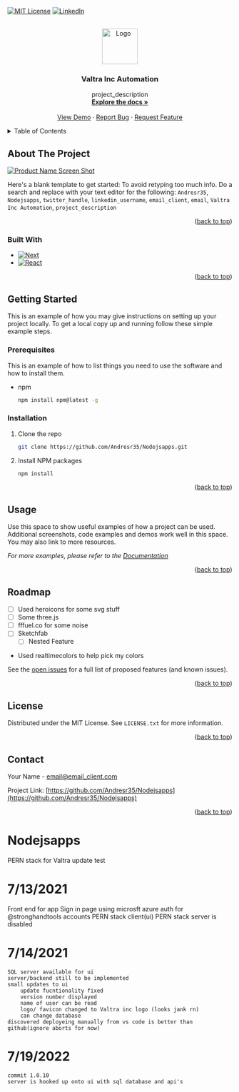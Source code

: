 [![MIT License][license-shield]][license-url]
[![LinkedIn][linkedin-shield]][linkedin-url]



<!-- PROJECT LOGO -->
<br />
<div align="center">
  <a href="https://github.com/Andresr35/Nodejsapps">
    <img src="images/incense.png" alt="Logo" width="80" height="80">
  </a>

<h3 align="center">Valtra Inc Automation</h3>

  <p align="center">
    project_description
    <br />
    <a href="https://github.com/Andresr35/Nodejsapps"><strong>Explore the docs »</strong></a>
    <br />
    <br />
    <a href="https://github.com/Andresr35/Nodejsapps">View Demo</a>
    ·
    <a href="https://github.com/Andresr35/Nodejsapps/issues">Report Bug</a>
    ·
    <a href="https://github.com/Andresr35/Nodejsapps/issues">Request Feature</a>
  </p>
</div>



<!-- TABLE OF CONTENTS -->
<details>
  <summary>Table of Contents</summary>
  <ol>
    <li>
      <a href="#about-the-project">About The Project</a>
      <ul>
        <li><a href="#built-with">Built With</a></li>
      </ul>
    </li>
    <li>
      <a href="#getting-started">Getting Started</a>
      <ul>
        <li><a href="#prerequisites">Prerequisites</a></li>
        <li><a href="#installation">Installation</a></li>
      </ul>
    </li>
    <li><a href="#usage">Usage</a></li>
    <li><a href="#roadmap">Roadmap</a></li>
    <li><a href="#contributing">Contributing</a></li>
    <li><a href="#license">License</a></li>
    <li><a href="#contact">Contact</a></li>
    <li><a href="#acknowledgments">Acknowledgments</a></li>
  </ol>
</details>



<!-- ABOUT THE PROJECT -->
## About The Project

[![Product Name Screen Shot][product-screenshot]](https://example.com)

Here's a blank template to get started: To avoid retyping too much info. Do a search and replace with your text editor for the following: `Andresr35`, `Nodejsapps`, `twitter_handle`, `linkedin_username`, `email_client`, `email`, `Valtra Inc Automation`, `project_description`

<p align="right">(<a href="#readme-top">back to top</a>)</p>



### Built With

* [![Next][Next.js]][Next-url]
* [![React][React.js]][React-url]
<p align="right">(<a href="#readme-top">back to top</a>)</p>



<!-- GETTING STARTED -->
## Getting Started

This is an example of how you may give instructions on setting up your project locally.
To get a local copy up and running follow these simple example steps.

### Prerequisites

This is an example of how to list things you need to use the software and how to install them.
* npm
  ```sh
  npm install npm@latest -g
  ```

### Installation

1. Clone the repo
   ```sh
   git clone https://github.com/Andresr35/Nodejsapps.git
   ```
2. Install NPM packages
   ```sh
   npm install
   ```
<p align="right">(<a href="#readme-top">back to top</a>)</p>



<!-- USAGE EXAMPLES -->
## Usage

Use this space to show useful examples of how a project can be used. Additional screenshots, code examples and demos work well in this space. You may also link to more resources.

_For more examples, please refer to the [Documentation](https://example.com)_

<p align="right">(<a href="#readme-top">back to top</a>)</p>



<!-- ROADMAP -->
## Roadmap

- [ ] Used heroicons for some svg stuff
- [ ] Some three.js
- [ ] fffuel.co for some noise
- [ ] Sketchfab
    - [ ] Nested Feature
- Used realtimecolors to help pick my colors

See the [open issues](https://github.com/Andresr35/Nodejsapps/issues) for a full list of proposed features (and known issues).

<p align="right">(<a href="#readme-top">back to top</a>)</p>

<!-- LICENSE -->
## License

Distributed under the MIT License. See `LICENSE.txt` for more information.

<p align="right">(<a href="#readme-top">back to top</a>)</p>



<!-- CONTACT -->
## Contact

Your Name - email@email_client.com

Project Link: [https://github.com/Andresr35/Nodejsapps](https://github.com/Andresr35/Nodejsapps)

<p align="right">(<a href="#readme-top">back to top</a>)</p>




<!-- MARKDOWN LINKS & IMAGES -->
<!-- https://www.markdownguide.org/basic-syntax/#reference-style-links -->
[contributors-shield]: https://img.shields.io/github/contributors/Andresr35/Nodejsapps.svg?style=for-the-badge
[contributors-url]: https://github.com/Andresr35/Nodejsapps/graphs/contributors
[forks-shield]: https://img.shields.io/github/forks/Andresr35/Nodejsapps.svg?style=for-the-badge
[forks-url]: https://github.com/Andresr35/Nodejsapps/network/members
[stars-shield]: https://img.shields.io/github/stars/Andresr35/Nodejsapps.svg?style=for-the-badge
[stars-url]: https://github.com/Andresr35/Nodejsapps/stargazers
[issues-shield]: https://img.shields.io/github/issues/Andresr35/Nodejsapps.svg?style=for-the-badge
[issues-url]: https://github.com/Andresr35/Nodejsapps/issues
[license-shield]: https://img.shields.io/github/license/Andresr35/Nodejsapps.svg?style=for-the-badge
[license-url]: https://github.com/Andresr35/Nodejsapps/blob/master/LICENSE.txt
[linkedin-shield]: https://img.shields.io/badge/-LinkedIn-black.svg?style=for-the-badge&logo=linkedin&colorB=555
[linkedin-url]: https://linkedin.com/in/linkedin_username
[product-screenshot]: images/screenshot.png
[Next.js]: https://img.shields.io/badge/next.js-000000?style=for-the-badge&logo=nextdotjs&logoColor=white
[Next-url]: https://nextjs.org/
[React.js]: https://img.shields.io/badge/React-20232A?style=for-the-badge&logo=react&logoColor=61DAFB
[React-url]: https://reactjs.org/
[Vue.js]: https://img.shields.io/badge/Vue.js-35495E?style=for-the-badge&logo=vuedotjs&logoColor=4FC08D
[Vue-url]: https://vuejs.org/
[Angular.io]: https://img.shields.io/badge/Angular-DD0031?style=for-the-badge&logo=angular&logoColor=white
[Angular-url]: https://angular.io/
[Svelte.dev]: https://img.shields.io/badge/Svelte-4A4A55?style=for-the-badge&logo=svelte&logoColor=FF3E00
[Svelte-url]: https://svelte.dev/
[Laravel.com]: https://img.shields.io/badge/Laravel-FF2D20?style=for-the-badge&logo=laravel&logoColor=white
[Laravel-url]: https://laravel.com
[Bootstrap.com]: https://img.shields.io/badge/Bootstrap-563D7C?style=for-the-badge&logo=bootstrap&logoColor=white
[Bootstrap-url]: https://getbootstrap.com
[JQuery.com]: https://img.shields.io/badge/jQuery-0769AD?style=for-the-badge&logo=jquery&logoColor=white
[JQuery-url]: https://jquery.com 

# Nodejsapps
PERN stack for Valtra
update test 

# 7/13/2021 
Front end for app 
    Sign in page using microsft azure auth for @stronghandtools accounts 
    PERN stack client(ui) 
    PERN stack server is disabled  

# 7/14/2021 
    SQL server available for ui 
    server/backend still to be implemented 
    small updates to ui 
        update fucntionality fixed 
        version number displayed 
        name of user can be read 
        logo/ favicon changed to Valtra inc logo (looks jank rn)  
        can change database
    discovered deployeing manually from vs code is better than github(ignore aborts for now)  

# 7/19/2022 
    commit 1.0.10 
    server is hooked up onto ui with sql database and api's 
    


